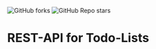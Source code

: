 ![GitHub forks](https://img.shields.io/github/forks/CaarLo1337/Todo-REST-API?style=plastic)
![GitHub Repo stars](https://img.shields.io/github/stars/CaarLo1337/Todo-REST-API?style=plastic)

# REST-API for Todo-Lists #